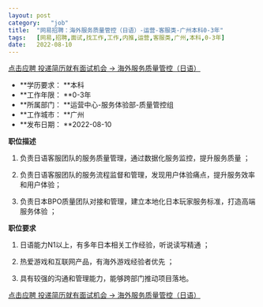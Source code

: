 ```yaml
---
layout:	post
category:	"job"
title:	"网易招聘：海外服务质量管控（日语）-运营-客服类-广州本科0-3年"
tags:	[网易,招聘,面试,找工作,工作,内推,运营,客服类,广州,本科,0-3年]
date:	2022-08-10
---
```


[点击应聘 投递简历就有面试机会 ->  海外服务质量管控（日语）](http://mobile.bole.netease.com/bole/boleDetail?id=38772&employeeId=346f03c3cda5f04c&key=all)



- **学历要求： **本科
- **工作年限： **0-3年
- **所属部门： **运营中心-服务体验部-质量管控组
- **工作城市： **广州
- **发布日期： **2022-08-10



**职位描述**

1.  负责日语客服团队的服务质量管理，通过数据化服务监控，提升服务质量 ；

2. 负责日语客服团队的服务流程监督和管理，发现用户体验痛点，提升服务效率和用户体验；

3. 负责日本BPO质量团队对接和管理，建立本地化日本玩家服务标准，打造高端服务体验	；



**职位要求**

1. 日语能力N1以上，有多年日本相关工作经验，听说读写精通 ；

2. 热爱游戏和互联网产品，有海外游戏经验者优先 ；

3. 具有较强的沟通和管理能力，能够跨部门推动项目落地。



[点击应聘 投递简历就有面试机会 ->  海外服务质量管控（日语）](http://mobile.bole.netease.com/bole/boleDetail?id=38772&employeeId=346f03c3cda5f04c&key=all)